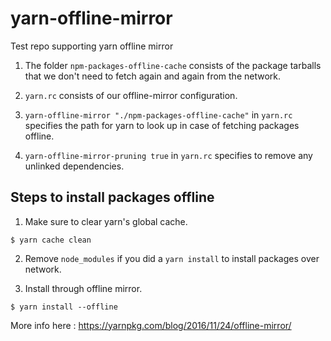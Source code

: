 # yarn-offline-mirror

Test repo supporting yarn offline mirror

1. The folder `npm-packages-offline-cache` consists of the package tarballs that we don't need to fetch again and again from the network.

2. `yarn.rc` consists of our offline-mirror configuration.

3. `yarn-offline-mirror "./npm-packages-offline-cache"` in `yarn.rc` specifies the path for yarn to look up in case of fetching packages offline.

4. `yarn-offline-mirror-pruning true` in `yarn.rc` specifies to remove any unlinked dependencies.

## Steps to install packages offline

1. Make sure to clear yarn's global cache.

```
$ yarn cache clean
```

2. Remove `node_modules` if you did a `yarn install` to install packages over network.

3. Install through offline mirror.

```
$ yarn install --offline
```

More info here : https://yarnpkg.com/blog/2016/11/24/offline-mirror/
